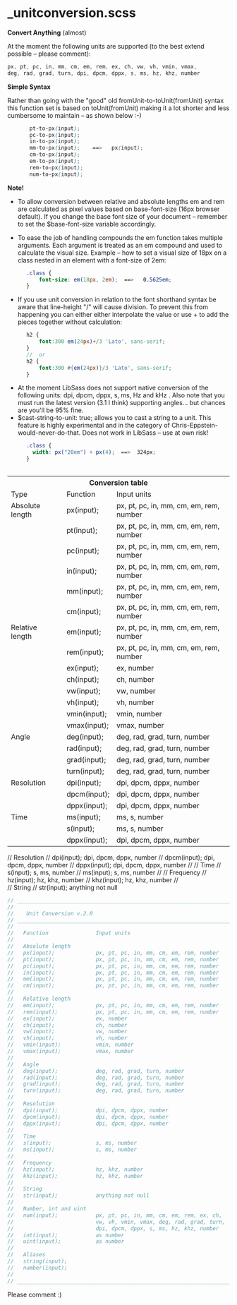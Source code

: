 _unitconversion.scss
==============

**Convert Anything** (almost)

At the moment the following units are supported (to the best extend possible – please comment):

````SCSS
px, pt, pc, in, mm, cm, em, rem, ex, ch, vw, vh, vmin, vmax, 
deg, rad, grad, turn, dpi, dpcm, dppx, s, ms, hz, khz, number
````


**Simple Syntax**

Rather than going with the "good" old fromUnit-to-toUnit(fromUnit) syntax this function set is based on toUnit(fromUnit) making it a lot shorter and less cumbersome to maintain – as shown below :-)

````SCSS
       pt-to-px(input);
       pc-to-px(input);       
       in-to-px(input);       
       mm-to-px(input);    ==>   px(input);   
       cm-to-px(input);              
       em-to-px(input);              
       rem-to-px(input);                     
       num-to-px(input);  
`````
**Note!**

* To allow conversion between relative and absolute lengths em and rem are calculated as pixel values based on base-font-size (16px browser default). If you change the base font size of your document – remember to set the $base-font-size variable accordingly.

* To ease the job of handling compounds the em function takes multiple arguments. Each argument is treated as an em compound and used to calculate the visual size.
Example – how to set a visual size of 18px on a class nested in an element with a font-size of 2em:
````SCSS
      .class {
          font-size: em(18px, 2em);  ==>   0.5625em;
      }
`````
* If you use unit conversion in relation to the font shorthand syntax be aware that line-height "/" will cause division. To prevent this from happening you can either either interpolate the value or use + to add the pieces together without calculation:
````SCSS
      h2 { 
          font:300 em(24px)+/3 'Lato', sans-serif;
      }
      //  or
      h2 { 
          font:300 #{em(24px)}/3 'Lato', sans-serif;
      }
````
* At the moment LibSass does not support native conversion of the following units: dpi, dpcm, dppx, s, ms, Hz and kHz . Also note that you must run the latest version (3.1 I think) supporting angles... but chances are you'll be 95% fine.
* $cast-string-to-unit: true; allows you to cast a string to a unit. This feature is highly experimental and in the category of Chris-Eppstein-would-never-do-that. Does not work in LibSass – use at own risk!
````SCSS
      .class {
        width: px("20em") + px(4);  ==>  324px;
      }
    
````
<table>
<tr><th colspan="3">Conversion table</th></tr>
<tr><td>Type</td><td>Function</td><td>Input units</td></tr>
<tr><td>Absolute length</td><td>px(input);</td><td>px, pt, pc, in, mm, cm, em, rem, number</td></tr>
<tr><td>               </td><td>pt(input);</td><td>px, pt, pc, in, mm, cm, em, rem, number</td></tr>
<tr><td>               </td><td>pc(input);</td><td>px, pt, pc, in, mm, cm, em, rem, number</td></tr>
<tr><td>               </td><td>in(input);</td><td>px, pt, pc, in, mm, cm, em, rem, number</td></tr>
<tr><td>               </td><td>mm(input);</td><td>px, pt, pc, in, mm, cm, em, rem, number</td></tr>
<tr><td>               </td><td>cm(input);</td><td>px, pt, pc, in, mm, cm, em, rem, number</td></tr>

<tr><td>Relative length</td><td>em(input);</td><td>px, pt, pc, in, mm, cm, em, rem, number</td></tr>
<tr><td>               </td><td>rem(input);</td><td>px, pt, pc, in, mm, cm, em, rem, number</td></tr>
<tr><td>               </td><td>ex(input);</td><td>ex, number                              </td></tr>
<tr><td>               </td><td>ch(input);</td><td>ch, number                              </td></tr>
<tr><td>               </td><td>vw(input);</td><td>vw, number                              </td></tr>
<tr><td>               </td><td>vh(input);</td><td>vh, number                              </td></tr>
<tr><td>               </td><td>vmin(input);</td><td>vmin, number                          </td></tr>
<tr><td>               </td><td>vmax(input);</td><td>vmax, number                          </td></tr>

<tr><td>Angle          </td><td>deg(input);</td><td>deg, rad, grad, turn, number           </td></tr>
<tr><td>               </td><td>rad(input);</td><td>deg, rad, grad, turn, number           </td></tr>
<tr><td>               </td><td>grad(input);</td><td>deg, rad, grad, turn, number          </td></tr>
<tr><td>               </td><td>turn(input);</td><td>deg, rad, grad, turn, number          </td></tr>

<tr><td>Resolution     </td><td>dpi(input);</td><td>dpi, dpcm, dppx, number                </td></tr>
<tr><td>               </td><td>dpcm(input);</td><td>dpi, dpcm, dppx, number               </td></tr>
<tr><td>               </td><td>dppx(input);</td><td>dpi, dpcm, dppx, number               </td></tr>

<tr><td>Time           </td><td>ms(input);</td><td>ms, s, number                           </td></tr>
<tr><td>               </td><td>s(input);</td><td>ms, s, number                            </td></tr>
<tr><td>               </td><td>dppx(input);</td><td>dpi, dpcm, dppx, number               </td></tr>


</table>

//   Resolution
//   dpi(input);            dpi, dpcm, dppx, number
//   dpcm(input);           dpi, dpcm, dppx, number
//   dppx(input);           dpi, dpcm, dppx, number
//
//   Time
//   s(input);              s, ms, number
//   ms(input);             s, ms, number
//
//   Frequency
//   hz(input);             hz, khz, number
//   khz(input);            hz, khz, number
//  
//   String
//   str(input);            anything not null



````SCSS
// ____________________________________________________________________________
//
//    Unit Conversion v.2.0
// ____________________________________________________________________________
//
//   Function               Input units    
//     
//   Absolute length      
//   px(input);             px, pt, pc, in, mm, cm, em, rem, number
//   pt(input);             px, pt, pc, in, mm, cm, em, rem, number
//   pc(input);             px, pt, pc, in, mm, cm, em, rem, number
//   in(input);             px, pt, pc, in, mm, cm, em, rem, number
//   mm(input);             px, pt, pc, in, mm, cm, em, rem, number
//   cm(input);             px, pt, pc, in, mm, cm, em, rem, number
//
//   Relative length 
//   em(input);             px, pt, pc, in, mm, cm, em, rem, number
//   rem(input);            px, pt, pc, in, mm, cm, em, rem, number
//   ex(input);             ex, number  
//   ch(input);             ch, number
//   vw(input);             vw, number
//   vh(input);             vh, number
//   vmin(input);           vmin, number  
//   vmax(input);           vmax, number
//
//   Angle
//   deg(input);            deg, rad, grad, turn, number
//   rad(input);            deg, rad, grad, turn, number
//   grad(input);           deg, rad, grad, turn, number
//   turn(input);           deg, rad, grad, turn, number
//
//   Resolution
//   dpi(input);            dpi, dpcm, dppx, number
//   dpcm(input);           dpi, dpcm, dppx, number
//   dppx(input);           dpi, dpcm, dppx, number
//
//   Time
//   s(input);              s, ms, number
//   ms(input);             s, ms, number
//
//   Frequency
//   hz(input);             hz, khz, number
//   khz(input);            hz, khz, number
//  
//   String
//   str(input);            anything not null
//
//   Number, int and uint
//   num(input);            px, pt, pc, in, mm, cm, em, rem, ex, ch,
//                          vw, vh, vmin, vmax, deg, rad, grad, turn,
//                          dpi, dpcm, dppx, s, ms, hz, khz, number
//   int(input);            as number
//   uint(input);           as number
//
//   Aliases
//   string(input);
//   number(input);
//
// ____________________________________________________________________________
````

Please comment :)
